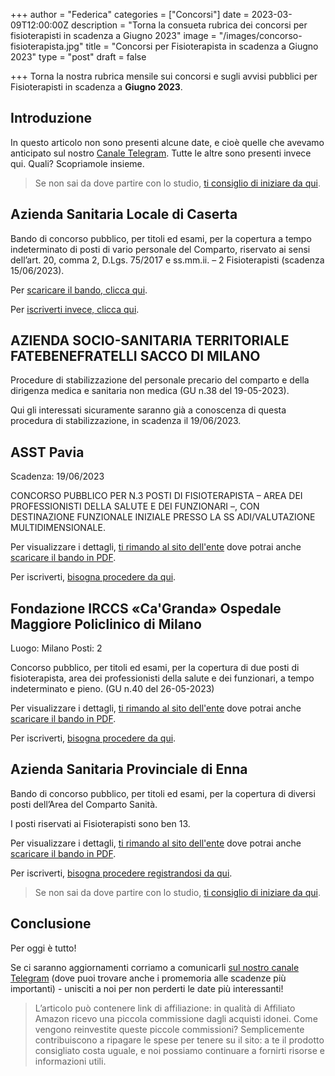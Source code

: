 +++
author = "Federica"
categories = ["Concorsi"]
date = 2023-03-09T12:00:00Z
description = "Torna la consueta rubrica dei concorsi per fisioterapisti in scadenza a Giugno 2023"
image = "/images/concorso-fisioterapista.jpg"
title = "Concorsi per Fisioterapista in scadenza a Giugno 2023"
type = "post"
draft = false

+++ 
Torna la nostra rubrica mensile sui concorsi e sugli avvisi pubblici per Fisioterapisti in scadenza a **Giugno 2023**.

## Introduzione
In questo articolo non sono presenti alcune date, e cioè quelle che avevamo anticipato sul nostro [Canale Telegram](https://t.me/fisioterapisti_official). Tutte le altre sono presenti invece qui. Quali? Scopriamole insieme.

> Se non sai da dove partire con lo studio, [ti consiglio di iniziare da qui](https://amzn.to/3MWTEPC).


## Azienda Sanitaria Locale di Caserta
Bando di concorso pubblico, per titoli ed esami, per la copertura a tempo indeterminato di posti di vario personale del Comparto, riservato ai sensi dell’art. 20, comma 2, D.Lgs. 75/2017 e ss.mm.ii. – 2 Fisioterapisti (scadenza 15/06/2023).

Per [scaricare il bando, clicca qui](https://www.aslcaserta.it/index.php/58-bando-di-concorso-pubblico-per-titoli-ed-esami-per-la-copertura-a-tempo-indeterminato-5-fisioterapisti/).

Per [iscriverti invece, clicca qui](https://aslcaserta.iscrizioneconcorsi.it/).


## AZIENDA SOCIO-SANITARIA TERRITORIALE FATEBENEFRATELLI SACCO DI MILANO
Procedure di stabilizzazione del personale precario del comparto e della dirigenza medica e sanitaria non medica (GU n.38 del 19-05-2023).

Qui gli interessati sicuramente saranno già a conoscenza di questa procedura di stabilizzazione, in scadenza il 19/06/2023.


## ASST Pavia
Scadenza: 19/06/2023

CONCORSO PUBBLICO PER N.3 POSTI DI FISIOTERAPISTA – AREA DEI PROFESSIONISTI DELLA SALUTE E DEI FUNZIONARI –, CON DESTINAZIONE FUNZIONALE INIZIALE PRESSO LA SS ADI/VALUTAZIONE MULTIDIMENSIONALE.

Per visualizzare i dettagli, [ti rimando al sito dell'ente](https://www.asst-pavia.it/node/27613) dove potrai anche [scaricare il bando in PDF](https://www.asst-pavia.it/sites/default/files/bandi/Bando%20Fisioter.%20ADI.pdf).

Per iscriverti, [bisogna procedere da qui](https://asst-pavia.iscrizioneconcorsi.it/).


## Fondazione IRCCS «Ca'Granda» Ospedale Maggiore Policlinico di Milano
Luogo: Milano 
Posti: 2

Concorso pubblico, per titoli ed esami, per la copertura di due posti di fisioterapista, area dei professionisti della salute e dei funzionari, a tempo indeterminato e pieno. (GU n.40 del 26-05-2023)

Per visualizzare i dettagli, [ti rimando al sito dell'ente](https://www.policlinico.mi.it/lavora-con-noi/info/1814) dove potrai anche [scaricare il bando in PDF](https://www.policlinico.mi.it/uploads/fom/attachments/concorsi/concorsi_m/1814/files/allegati/5432/bando_cp_n._2_fisioterapisti.pdf).

Per iscriverti, [bisogna procedere da qui](https://policlinicomi.iscrizioneconcorsi.it/).


## Azienda Sanitaria Provinciale di Enna

Bando di concorso pubblico, per titoli ed esami, per la copertura di diversi posti dell’Area del Comparto Sanità. 

I posti riservati ai Fisioterapisti sono ben 13.

Per visualizzare i dettagli, [ti rimando al sito dell'ente](https://www.aspenna.it/bandi-concorso/bando-di-concorso-pubblico-per-titoli-ed-esami-per-la-copertura-di-diversi-posti-dellarea-del-comparto-sanita/) dove potrai anche [scaricare il bando in PDF](https://www.aspenna.it/wp-content/uploads/2023/05/Bando-vari-posti-del-comparto.pdf).

Per iscriverti, [bisogna procedere registrandosi da qui](https://aspenna.selezionieconcorsi.it/).


> Se non sai da dove partire con lo studio, [ti consiglio di iniziare da qui](https://amzn.to/3MWTEPC).


## Conclusione
Per oggi è tutto!

Se ci saranno aggiornamenti corriamo a comunicarli [sul nostro canale Telegram](https://t.me/fisioterapisti_official) (dove puoi trovare anche i promemoria alle scadenze più importanti) - unisciti a noi per non perderti le date più interessanti!



>L’articolo può contenere link di affiliazione: in qualità di Affiliato Amazon ricevo una piccola commissione dagli acquisti idonei. Come vengono reinvestite queste piccole commissioni? Semplicemente contribuiscono a ripagare le spese per tenere su il sito: a te il prodotto consigliato costa uguale, e noi possiamo continuare a fornirti risorse e informazioni utili.
